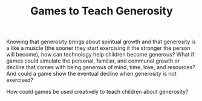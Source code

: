 ﻿---
title: Games to Teach Generosity
intro: How can games impart the need and benefits of being generous to the mobile first generation of children?

champions:
- name:
    Leadership Network
  logo:
    leadnet-logo.jpg
---

Knowing that generosity brings about spiritual growth and that generosity is a like a muscle (the sooner they start exercising it the stronger the person will become), how can technology help children become generous? What if games could simulate the personal, familiar, and communal growth or decline that comes with being generous of mind, time, love, and resources? And could a game show the eventual decline when generosity is not exercised?

How could games be used creatively to teach children about generosity?
